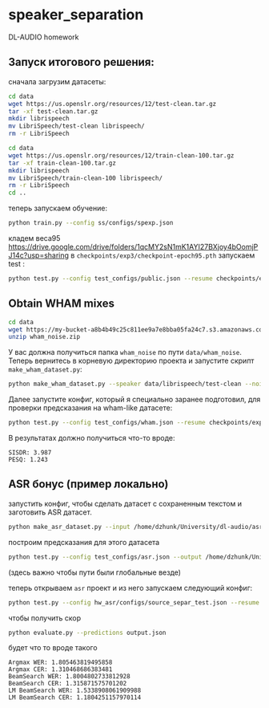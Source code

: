 # speaker_separation
DL-AUDIO homework

## Запуск итогового решения:
сначала загрузим датасеты:
```bash
cd data
wget https://us.openslr.org/resources/12/test-clean.tar.gz
tar -xf test-clean.tar.gz
mkdir librispeech
mv LibriSpeech/test-clean librispeech/
rm -r LibriSpeech
```
```bash
cd data
wget https://us.openslr.org/resources/12/train-clean-100.tar.gz
tar -xf train-clean-100.tar.gz
mkdir librispeech
mv LibriSpeech/train-clean-100 librispeech/
rm -r LibriSpeech
cd ..
```
теперь запускаем обучение:
```bash
python train.py --config ss/configs/spexp.json
```
кладем веса95 https://drive.google.com/drive/folders/1qcMY2sN1mK1AYI27BXjoy4bOomjPJ14c?usp=sharing в `checkpoints/exp3/checkpoint-epoch95.pth` запускаем test :
```bash
python test.py --config test_configs/public.json --resume checkpoints/exp3/checkpoint-epoch95.pth
```

## Obtain WHAM mixes
```bash
cd data
wget https://my-bucket-a8b4b49c25c811ee9a7e8bba05fa24c7.s3.amazonaws.com/wham_noise.zip
unzip wham_noise.zip
```
У вас должна получиться папка `wham_noise` по пути `data/wham_noise`. Теперь вернитесь в корневую директорию проекта и запустите скрипт `make_wham_dataset.py`:
```bash
python make_wham_dataset.py --speaker data/librispeech/test-clean --noise data/wham_noise/tr --out data/mixes/wham
```
Далее запустите конфиг, который я специально заранее подготовил, для проверки предсказания на wham-like датасете:
```bash
python test.py --config test_configs/wham.json --resume checkpoints/exp3/checkpoint-epoch80.pth
```
В результатах должно получиться что-то вроде:
```
SISDR: 3.987
PESQ: 1.243
```

## ASR бонус (пример локально)
запустить конфиг, чтобы сделать датасет с сохраненным текстом и заготовить ASR датасет.
```bash
python make_asr_dataset.py --input /home/dzhunk/University/dl-audio/asr/data/datasets/librispeech/test-clean_index.json --out /home/dzhunk/University/dl-audio/speaker_separation/data/mixes/asr --preds /home/dzhunk/University/dl-audio/speaker_separation/predictions
```
построим предсказания для этого датасета
```bash
python test.py --config test_configs/asr.json --output /home/dzhunk/University/dl-audio/speaker_separation/predictions --resume checkpoints/exp3/checkpoint-epoch95.pth
```
(здесь важно чтобы пути были глобальные везде)

теперь открываем `asr` проект и из него запускаем следующий конфиг:
```bash
python test.py --config hw_asr/configs/source_separ_test.json --resume checkpoints/checkpoint-epoch40.pth
```
чтобы получить скор
```bash
python evaluate.py --predictions output.json
```
будет что то вроде такого
```
Argmax WER: 1.805463819495858
Argmax CER: 1.310468686383481
BeamSearch WER: 1.8004802733812928
BeamSearch CER: 1.315871575701202
LM BeamSearch WER: 1.5338908061909988
LM BeamSearch CER: 1.1804251157970114
```